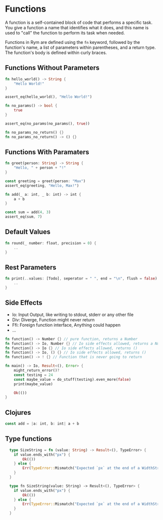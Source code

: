 # Functions

A function is a self-contained block of code that performs a specific task. You give a function a name that identifies what it does, and this name is used to "call" the function to perform its task when needed.

Functions in Rym are defined using the `fn` keyword, followed by the function's name, a list of parameters within parentheses, and a return type. The function's body is defined within curly braces.

## Functions Without Parameters

```rust
fn hello_world() -> String {
	"Hello World!"
}

assert_eq(hello_world(), "Hello World!")
```

```rust
fn no_params() -> bool {
	true
}

assert_eq(no_params(no_params(), true))
```

```rust
fn no_params_no_return() {}
fn no_params_no_return() -> () {}
```

## Functions With Paramaters

```rust
fn greet(person: String) -> String {
	"Hello, " + person + "!"
}

const greeting = greet(person: "Max")
assert_eq(greeting, "Hello, Max!")
```

```rust
fn add(_ a: int, _ b: int) -> int {
	a + b
}

const sum = add(4, 3)
assert_eq(sum, 7)
```

## Default Values

```rust
fn round(_ number: float, precision = 0) {
	..
}
```

## Rest Parameters

```rust
fn print(..values: [Todo], seperator = " ", end = "\n", flush = false) -> Io {
	..
}
```

## Side Effects

- Io: Input Output, like writing to stdout, stderr or any other file
- Div: Diverge, Function might never return
- Ffi: Foreign function interface, Anything could happen
- ...

```rust
fn function() -> Number {} // pure function, returns a Number
fn function() -> Io, Number {} // Io side effects allowed, returns a Number
fn function() -> Io {} // Io side effects allowed, returns ()
fn function() -> Io, () {} // Io side effects allowed, returns ()
fn function() -> ! {} // Function that is never going to return
```

```rust
fn main() -> Io, Result<(), Error> {
	might_return_error()?
	const testing = 24
	const maybe_value = do_stuff(testing).even_more(false)
	print(maybe_value)

	Ok(())
}
```

## Clojures

```rust
const add = |a: int, b: int| a + b
```

## Type functions

```rust
  type SizeString = fn (value: String) -> Result<(), TypeError> {
  	if value.ends_with("px") {
  		Ok(())
  	} else {
  		Err(TypeError::Mismatch("Expected `px` at the end of a WidthString."))
  	}
  }

  type fn SizeString(value: String) -> Result<(), TypeError> {
  	if value.ends_with("px") {
  		Ok(())
  	} else {
  		Err(TypeError::Mismatch("Expected `px` at the end of a WidthString."))
  	}
  }
```
